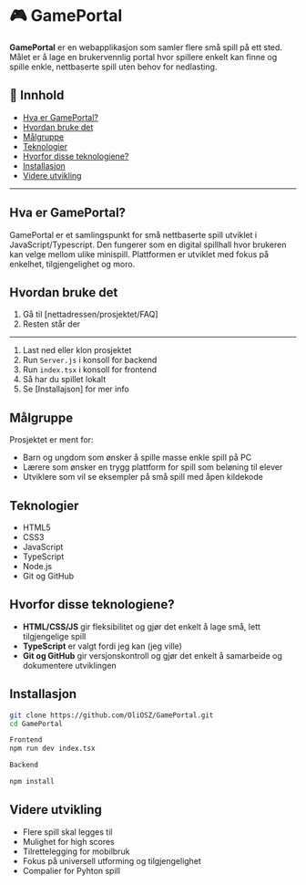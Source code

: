 # 🎮 GamePortal

**GamePortal** er en webapplikasjon som samler flere små spill på ett sted. Målet er å lage en brukervennlig portal hvor spillere enkelt kan finne og spille enkle, nettbaserte spill uten behov for nedlasting.


## 📌 Innhold

- [Hva er GamePortal?](#hva-er-gameportal)
- [Hvordan bruke det](#hvordan-bruke-det)
- [Målgruppe](#målgruppe)
- [Teknologier](#teknologier)
- [Hvorfor disse teknologiene?](#hvorfor-disse-teknologiene)
- [Installasjon](#installasjon)
- [Videre utvikling](#videre-utvikling)

---

## Hva er GamePortal?

GamePortal er et samlingspunkt for små nettbaserte spill utviklet i JavaScript/Typescript. Den fungerer som en digital spillhall hvor brukeren kan velge mellom ulike minispill. Plattformen er utviklet med fokus på enkelhet, tilgjengelighet og moro.

## Hvordan bruke det

1. Gå til [nettadressen/prosjektet/FAQ]
2. Resten står der
 ---
1. Last ned eller klon prosjektet
2. Run `Server.js` i konsoll for backend
3. Run `index.tsx` i konsoll for frontend
5. Så har du spillet lokalt
6. Se [Installajson] for mer info

## Målgruppe

Prosjektet er ment for:

- Barn og ungdom som ønsker å spille masse enkle spill på PC
- Lærere som ønsker en trygg plattform for spill som beløning til elever 
- Utviklere som vil se eksempler på små spill med åpen kildekode

## Teknologier

- HTML5  
- CSS3  
- JavaScript
- TypeScript
- Node.js  
- Git og GitHub

## Hvorfor disse teknologiene?

- **HTML/CSS/JS** gir fleksibilitet og gjør det enkelt å lage små, lett tilgjengelige spill
- **TypeScript** er valgt fordi jeg kan (jeg ville)
- **Git og GitHub** gir versjonskontroll og gjør det enkelt å samarbeide og dokumentere utviklingen

## Installasjon

```bash
git clone https://github.com/OliOSZ/GamePortal.git
cd GamePortal

Frontend
npm run dev index.tsx

Backend

npm install
```

<!-- npm install express
npm install -g nodemon
npm install express cors pg dotenv
npm install express pg bcryptjs jsonwebtoken dotenv-->


## Videre utvikling
- Flere spill skal legges til
- Mulighet for high scores
- Tilrettelegging for mobilbruk
- Fokus på universell utforming og tilgjengelighet
- Compalier for Pyhton spill
